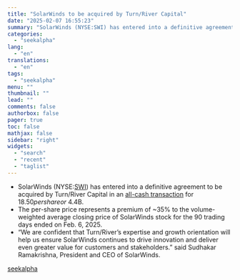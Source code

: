 ```yaml
---
title: "SolarWinds to be acquired by Turn/River Capital"
date: "2025-02-07 16:55:23"
summary: "SolarWinds (NYSE:SWI) has entered into a definitive agreement to be acquired by Turn/River Capital in an all-cash transaction for $18.50 per share or ~$4.4B. The per-share price represents a premium of ~35% to the volume-weighted average closing price of SolarWinds stock for the 90 trading days ended on Feb. 6,..."
categories:
  - "seekalpha"
lang:
  - "en"
translations:
  - "en"
tags:
  - "seekalpha"
menu: ""
thumbnail: ""
lead: ""
comments: false
authorbox: false
pager: true
toc: false
mathjax: false
sidebar: "right"
widgets:
  - "search"
  - "recent"
  - "taglist"
---
```


* SolarWinds (NYSE:[SWI](https://seekingalpha.com/symbol/SWI "SolarWinds Corporation")) has entered into a definitive agreement to be acquired by Turn/River Capital in an [all-cash transaction](https://seekingalpha.com/pr/19995558-solarwinds-to-be-acquired-by-turn-river-capital) for $18.50 per share or ~$4.4B.
* The per-share price represents a premium of ~35% to the volume-weighted average closing price of SolarWinds stock for the 90 trading days ended on Feb. 6, 2025.
* “We are confident that Turn/River’s expertise and growth orientation will help us ensure SolarWinds continues to drive innovation and deliver even greater value for customers and stakeholders.” said Sudhakar Ramakrishna, President and CEO of SolarWinds.

[seekalpha](https://seekingalpha.com/news/4405137-solarwinds-to-be-acquired-by-turnriver-capital)
